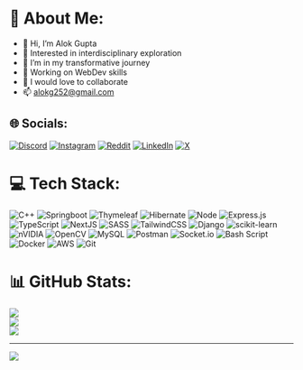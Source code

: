 # 💫 About Me:
- 👋 Hi, I’m Alok Gupta
- 👀 Interested in interdisciplinary exploration
- 🌱 I’m in my transformative journey
- 🔭 Working on WebDev skills
- 💞️ I would love to collaborate
- 📫 alokg252@gmail.com


## 🌐 Socials:
[![Discord](https://img.shields.io/badge/Discord-%237289DA.svg?logo=discord&logoColor=white)](https://discord.gg/.alokg252) 
[![Instagram](https://img.shields.io/badge/Instagram-%23E4405F.svg?logo=Instagram&logoColor=white)](https://instagram.com/alokg252) 
[![Reddit](https://img.shields.io/badge/Reddit-%23FF4500.svg?logo=Reddit&logoColor=white)](https://reddit.com/user/u/Alokg252) 
[![LinkedIn](https://img.shields.io/badge/LinkedIn-%230077B5.svg?logo=linkedin&logoColor=white)](https://linkedin.com/in/alok-gupta-97a741204) 
[![X](https://img.shields.io/badge/X-black.svg?logo=X&logoColor=white)](https://x.com/@AlokGup66030746) 

# 💻 Tech Stack:
![C++](https://img.shields.io/badge/c/c++-%2300599C.svg?style=for-the-badge&logo=c%2B%2B&logoColor=white) 
![Springboot](https://img.shields.io/badge/springboot-%234DA31F.svg?style=for-the-badge&logo=springboot&logoColor=white) 
![Thymeleaf](https://img.shields.io/badge/Thymeleaf-%23005C0F.svg?style=for-the-badge&logo=Thymeleaf&logoColor=white) 
![Hibernate](https://img.shields.io/badge/hibernate-%23343434.svg?style=for-the-badge&logo=hibernate&logoColor=%23bbbb77)
![Node](https://img.shields.io/badge/node.js-%23343434.svg?style=for-the-badge&logo=node.js&logoColor=green)
![Express.js](https://img.shields.io/badge/express-%23F7DF1E.svg?style=for-the-badge&logo=express&logoColor=%23222222) 
![TypeScript](https://img.shields.io/badge/typescript-%23007ACC.svg?style=for-the-badge&logo=typescript&logoColor=white)
![NextJS](https://img.shields.io/badge/Next.JS-%23333333.svg?style=for-the-badge&logo=next.js&logoColor=white) 
![SASS](https://img.shields.io/badge/SASS-%23343434.svg?style=for-the-badge&logo=sass&logoColor=%23CD6799)
![TailwindCSS](https://img.shields.io/badge/tailwindcss-%23555555.svg?style=for-the-badge&logo=tailwindcss&logoColor=%2361DBFB)
![Django](https://img.shields.io/badge/django-%23092E20.svg?style=for-the-badge&logo=django&logoColor=white) 
![scikit-learn](https://img.shields.io/badge/scikit--learn-%23F7931E.svg?style=for-the-badge&logo=scikit-learn&logoColor=white) 
![nVIDIA](https://img.shields.io/badge/cuda-000000.svg?style=for-the-badge&logo=nVIDIA&logoColor=green) 
![OpenCV](https://img.shields.io/badge/opencv-%23white.svg?style=for-the-badge&logo=opencv&logoColor=white) 
![MySQL](https://img.shields.io/badge/mysql-4479A1.svg?style=for-the-badge&logo=mysql&logoColor=white) 
![Postman](https://img.shields.io/badge/postman-orange.svg?style=for-the-badge&logo=postman&logoColor=white) 
![Socket.io](https://img.shields.io/badge/Socket.io-black?style=for-the-badge&logo=socket.io&badgeColor=010101)
![Bash Script](https://img.shields.io/badge/bash_script-%23121011.svg?style=for-the-badge&logo=gnu-bash&logoColor=white)
![Docker](https://img.shields.io/badge/docker-%233399ff.svg?style=for-the-badge&logo=docker&logoColor=white) 
![AWS](https://img.shields.io/badge/AWS-%23343434.svg?style=for-the-badge&logo=amazonwebservices&logoColor=%23FF9900)
![Git](https://img.shields.io/badge/git-%23F05033.svg?style=for-the-badge&logo=git&logoColor=white)
# 📊 GitHub Stats:
![](https://github-readme-stats.vercel.app/api?username=Alokg252&theme=algolia&hide_border=true&include_all_commits=false&count_private=false)<br/>
![](https://github-readme-streak-stats.herokuapp.com/?user=Alokg252&theme=algolia&hide_border=true)<br/>
![](https://github-readme-stats.vercel.app/api/top-langs/?username=Alokg252&theme=algolia&hide_border=true&include_all_commits=false&count_private=false&layout=compact)

---
[![](https://visitcount.itsvg.in/api?id=Alokg252&icon=0&color=0)](https://visitcount.itsvg.in)

<!-- Proudly created with GPRM ( https://gprm.itsvg.in ) -->
